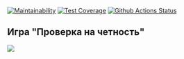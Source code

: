 [![Maintainability](https://api.codeclimate.com/v1/badges/c4a0a41eebe669999c80/maintainability)](https://codeclimate.com/github/n8creator/python-project-lvl1/maintainability)
[![Test Coverage](https://api.codeclimate.com/v1/badges/a99a88d28ad37a79dbf6/test_coverage)](https://codeclimate.com/github/codeclimate/codeclimate/test_coverage)
[![Github Actions Status](https://github.com/n8creator/python-project-lvl1/workflows/Python%20CI/badge.svg)](https://github.com/n8creator/python-project-lvl1/actions)

## Игра "Проверка на четность"
<a href="https://asciinema.org/a/Tl67SJ4pkRB4WKynyAQUQhVfV" target="_blank"><img src="https://asciinema.org/a/Tl67SJ4pkRB4WKynyAQUQhVfV.svg" /></a>